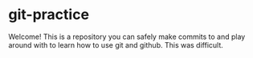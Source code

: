 # git-practice

Welcome! This is a repository you can safely make commits to and play around with to learn how to use git and github. This was difficult.
